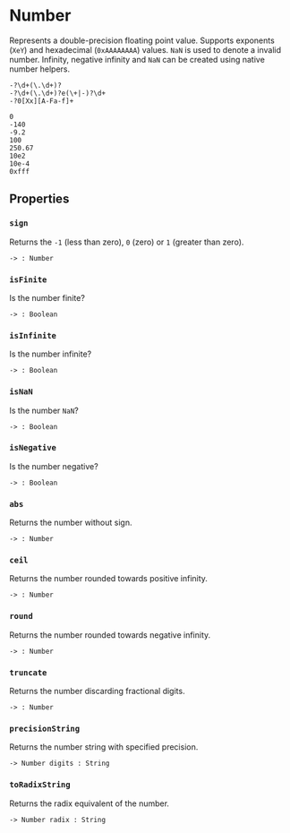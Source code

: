 # Number

Represents a double-precision floating point value. Supports exponents (`XeY`) and hexadecimal (`0xAAAAAAAA`) values. `NaN` is used to denote a invalid number. Infinity, negative infinity and `NaN` can be created using native number helpers.

```title="Syntax (RegExp)"
-?\d+(\.\d+)?
-?\d+(\.\d+)?e(\+|-)?\d+
-?0[Xx][A-Fa-f]+
```

```title="Example"
0
-140
-9.2
100
250.67
10e2
10e-4
0xfff
```

## Properties

### `sign`

Returns the `-1` (less than zero), `0` (zero) or `1` (greater than zero).

```title="Signature"
-> : Number
```

### `isFinite`

Is the number finite?

```title="Signature"
-> : Boolean
```

### `isInfinite`

Is the number infinite?

```title="Signature"
-> : Boolean
```

### `isNaN`

Is the number `NaN`?

```title="Signature"
-> : Boolean
```

### `isNegative`

Is the number negative?

```title="Signature"
-> : Boolean
```

### `abs`

Returns the number without sign.

```title="Signature"
-> : Number
```

### `ceil`

Returns the number rounded towards positive infinity.

```title="Signature"
-> : Number
```

### `round`

Returns the number rounded towards negative infinity.

```title="Signature"
-> : Number
```

### `truncate`

Returns the number discarding fractional digits.

```title="Signature"
-> : Number
```

### `precisionString`

Returns the number string with specified precision.

```title="Signature"
-> Number digits : String
```

### `toRadixString`

Returns the radix equivalent of the number.

```title="Signature"
-> Number radix : String
```
